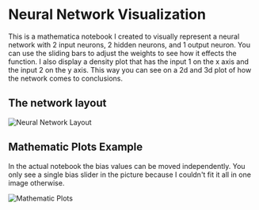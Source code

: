 # Neural Network Visualization

This is a mathematica notebook I created to visually represent a neural network with 2 input neurons, 2 hidden neurons, and 1 output neuron. You can use the sliding bars to adjust the weights to see how it effects the function. I also display a density plot that has the input 1 on the x axis and the input 2 on the y axis. This way you can see on a 2d and 3d plot of how the network comes to conclusions.

## The network layout
![Neural Network Layout](https://i.imgur.com/DFOpwV2.png)

## Mathematic Plots Example
In the actual notebook the bias values can be moved independently. You only see a single bias slider in the picture because I couldn't fit it all in one image otherwise.

![Mathematic Plots](https://i.imgur.com/IEu8RQc.png)

